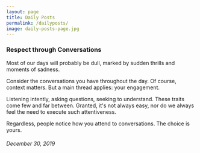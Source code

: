```yaml
---
layout: page
title: Daily Posts
permalink: /dailyposts/
image: daily-posts-page.jpg
---
```

### Respect through Conversations

Most of our days will probably be dull, marked by sudden thrills and moments of sadness.

Consider the conversations you have throughout the day. Of course, context matters. But a main thread applies: your engagement.

Listening intently, asking questions, seeking to understand. These traits come few and far between. Granted, it's not always easy, nor do we always feel the need to execute such attentiveness.

Regardless, people notice how you attend to conversations. The choice is yours.

###### December 30, 2019
